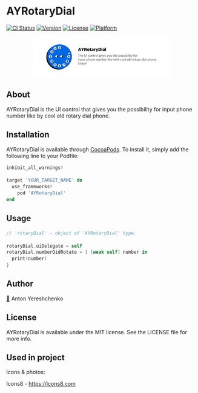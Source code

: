 # AYRotaryDial

[![CI Status](https://img.shields.io/travis/antonyereshchenko@gmail.com/AYRotaryDial.svg?style=flat)](https://travis-ci.org/antonyereshchenko@gmail.com/AYRotaryDial)
[![Version](https://img.shields.io/cocoapods/v/AYRotaryDial.svg?style=flat)](https://cocoapods.org/pods/AYRotaryDial)
[![License](https://img.shields.io/cocoapods/l/AYRotaryDial.svg?style=flat)](https://cocoapods.org/pods/AYRotaryDial)
[![Platform](https://img.shields.io/cocoapods/p/AYRotaryDial.svg?style=flat)](https://cocoapods.org/pods/AYRotaryDial)

<p align="center">
  <img width="72%" height="72%" src="https://github.com/bananaRanger/AYRotaryDial/blob/master/Resources/logo.png?raw=true">
</p>

## About

AYRotaryDial is the UI control that gives you the possibility for input phone number like by cool old rotary dial phone.

## Installation

AYRotaryDial is available through [CocoaPods](https://cocoapods.org). To install
it, simply add the following line to your Podfile:

```ruby
inhibit_all_warnings!

target 'YOUR_TARGET_NAME' do
  use_frameworks!
	pod 'AYRotaryDial'
end
```

## Usage

```swift
// 'rotaryDial' - object of 'AYRotaryDial' type.

rotaryDial.uiDelegate = self
rotaryDial.numberDidRotate = { [weak self] number in
  print(number)
}
```

## Author

[📧](mailto:anton.yereshchenko@gmail.com?subject=[GitHub]%20Source%20AYPullBoard) Anton Yereshchenko

## License

AYRotaryDial is available under the MIT license. See the LICENSE file for more info.

## Used in project

Icons & photos:

Icons8 - https://icons8.com
